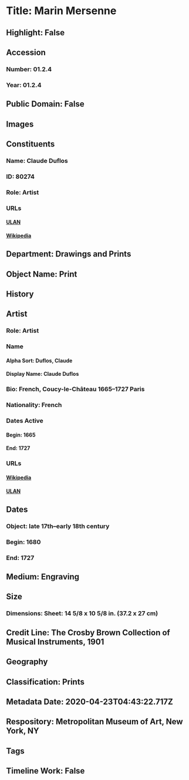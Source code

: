 # Title: Marin Mersenne
## Highlight: False
## Accession
### Number: 01.2.4
### Year: 01.2.4
## Public Domain: False
## Images
## Constituents
### Name: Claude Duflos
### ID: 80274
### Role: Artist
### URLs
#### [ULAN](http://vocab.getty.edu/page/ulan/500045260)
#### [Wikipedia](https://www.wikidata.org/wiki/Q5128803)
## Department: Drawings and Prints
## Object Name: Print
## History
## Artist
### Role: Artist
### Name
#### Alpha Sort: Duflos, Claude
#### Display Name: Claude Duflos
### Bio: French, Coucy-le-Château 1665–1727 Paris
### Nationality: French
### Dates Active
#### Begin: 1665
#### End: 1727
### URLs
#### [Wikipedia](https://www.wikidata.org/wiki/Q5128803)
#### [ULAN](http://vocab.getty.edu/page/ulan/500045260)
## Dates
### Object: late 17th–early 18th century
### Begin: 1680
### End: 1727
## Medium: Engraving
## Size
### Dimensions: Sheet: 14 5/8 x 10 5/8 in. (37.2 x 27 cm)
## Credit Line: The Crosby Brown Collection of Musical Instruments, 1901
## Geography
## Classification: Prints
## Metadata Date: 2020-04-23T04:43:22.717Z
## Respository: Metropolitan Museum of Art, New York, NY
## Tags
## Timeline Work: False